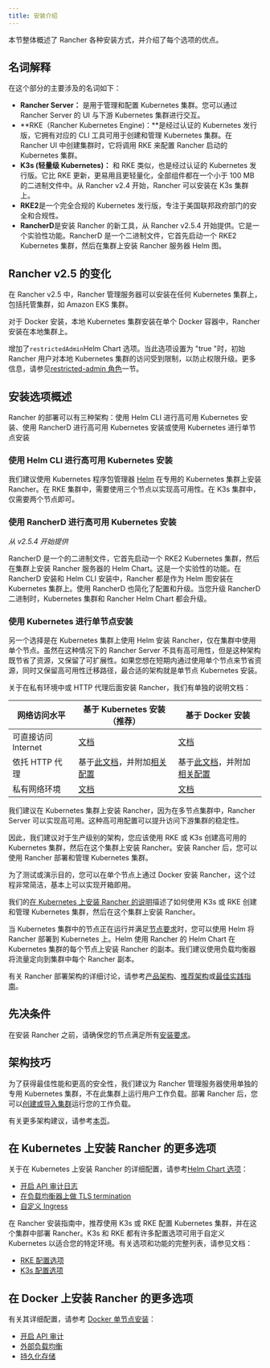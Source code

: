 ```yaml
---
title: 安装介绍
---
```


本节整体概述了 Rancher 各种安装方式，并介绍了每个选项的优点。

## 名词解释

在这个部分的主要涉及的名词如下：

- **Rancher Server：** 是用于管理和配置 Kubernetes 集群。您可以通过 Rancher Server 的 UI 与下游 Kubernetes 集群进行交互。
- **RKE（Rancher Kubernetes Engine)：**是经过认证的 Kubernetes 发行版，它拥有对应的 CLI 工具可用于创建和管理 Kubernetes 集群。在 Rancher UI 中创建集群时，它将调用 RKE 来配置 Rancher 启动的 Kubernetes 集群。
- **K3s (轻量级 Kubernetes)：** 和 RKE 类似，也是经过认证的 Kubernetes 发行版。它比 RKE 更新，更易用且更轻量化，全部组件都在一个小于 100 MB 的二进制文件中。从 Rancher v2.4 开始，Rancher 可以安装在 K3s 集群上。
- **RKE2**是一个完全合规的 Kubernetes 发行版，专注于美国联邦政府部门的安全和合规性。
- **RancherD**是安装 Rancher 的新工具，从 Rancher v2.5.4 开始提供。它是一个实验性功能。RancherD 是一个二进制文件，它首先启动一个 RKE2 Kubernetes 集群，然后在集群上安装 Rancher 服务器 Helm 图。

## Rancher v2.5 的变化

在 Rancher v2.5 中，Rancher 管理服务器可以安装在任何 Kubernetes 集群上，包括托管集群，如 Amazon EKS 集群。

对于 Docker 安装，本地 Kubernetes 集群安装在单个 Docker 容器中，Rancher 安装在本地集群上。

增加了`restrictedAdmin`Helm Chart 选项。当此选项设置为 "true "时，初始 Rancher 用户对本地 Kubernetes 集群的访问受到限制，以防止权限升级。更多信息，请参见[restricted-admin 角色](/docs/rancher2.5/admin-settings/rbac/global-permissions/_index)一节。

## 安装选项概述

Rancher 的部署可以有三种架构：使用 Helm CLI 进行高可用 Kubernetes 安装、使用 RancherD 进行高可用 Kubernetes 安装或使用 Kubernetes 进行单节点安装

### 使用 Helm CLI 进行高可用 Kubernetes 安装

我们建议使用 Kubernetes 程序包管理器 [Helm](/docs/rancher2.5/overview/concepts/_index) 在专用的 Kubernetes 集群上安装 Rancher。在 RKE 集群中，需要使用三个节点以实现高可用性。在 K3s 集群中，仅需要两个节点即可。

### 使用 RancherD 进行高可用 Kubernetes 安装

_从 v2.5.4 开始提供_

RancherD 是一个的二进制文件，它首先启动一个 RKE2 Kubernetes 集群，然后在集群上安装 Rancher 服务器的 Helm Chart。这是一个实验性的功能。在 RancherD 安装和 Helm CLI 安装中，Rancher 都是作为 Helm 图安装在 Kubernetes 集群上。使用 RancherD 也简化了配置和升级。当您升级 RancherD 二进制时，Kubernetes 集群和 Rancher Helm Chart 都会升级。

### 使用 Kubernetes 进行单节点安装

另一个选择是在 Kubernetes 集群上使用 Helm 安装 Rancher，仅在集群中使用单个节点。虽然在这种情况下的 Rancher Server 不具有高可用性，但是这种架构既节省了资源，又保留了可扩展性。如果您想在短期内通过使用单个节点来节省资源，同时又保留高可用性迁移路径，最合适的架构就是单节点 Kubernetes 安装。

关于在私有环境中或 HTTP 代理后面安装 Rancher，我们有单独的说明文档：

| 网络访问水平        | 基于 Kubernetes 安装（推荐）                                                                                                                                      | 基于 Docker 安装                                                                                                                                                                                                     |
| ------------------- | ----------------------------------------------------------------------------------------------------------------------------------------------------------------- | -------------------------------------------------------------------------------------------------------------------------------------------------------------------------------------------------------------------- |
| 可直接访问 Internet | [文档](/docs/rancher2.5/installation_new/install-rancher-on-k8s/_index)                                                                                           | [文档](/docs/rancher2.5/installation_new/other-installation-methods/single-node-docker/_index)                                                                                                                       |
| 依托 HTTP 代理      | 基于[此文档](/docs/rancher2.5/installation_new/install-rancher-on-k8s/_index)，并附加[相关配置](/docs/rancher2.5/installation_new/resources/chart-options/_index) | 基于[此文档](/docs/rancher2.5/installation_new/other-installation-methods/single-node-docker/_index)，并附加[相关配置](/docs/rancher2.5/installation_new/other-installation-methods/single-node-docker/proxy/_index) |
| 私有网络环境        | [文档](/docs/rancher2.5/installation_new/other-installation-methods/air-gap/_index)                                                                               | [文档](/docs/rancher2.5/installation_new/other-installation-methods/air-gap/_index)                                                                                                                                  |

我们建议在 Kubernetes 集群上安装 Rancher，因为在多节点集群中，Rancher Server 可以实现高可用。这种高可用配置可以提升访问下游集群的稳定性。

因此，我们建议对于生产级别的架构，您应该使用 RKE 或 K3s 创建高可用的 Kubernetes 集群，然后在这个集群上安装 Rancher。安装 Rancher 后，您可以使用 Rancher 部署和管理 Kubernetes 集群。

为了测试或演示目的，您可以在单个节点上通过 Docker 安装 Rancher，这个过程非常简洁，基本上可以实现开箱即用。

我们的[在 Kubernetes 上安装 Rancher 的说明](/docs/rancher2.5/installation_new/install-rancher-on-k8s/_index)描述了如何使用 K3s 或 RKE 创建和管理 Kubernetes 集群，然后在这个集群上安装 Rancher。

当 Kubernetes 集群中的节点正在运行并满足[节点要求](/docs/rancher2.5/installation_new/requirements/_index)时，您可以使用 Helm 将 Rancher 部署到 Kubernetes 上。Helm 使用 Rancher 的 Helm Chart 在 Kubernetes 集群的每个节点上安装 Rancher 的副本。我们建议使用负载均衡器将流量定向到集群中每个 Rancher 副本。

有关 Rancher 部署架构的详细讨论，请参考[产品架构](/docs/rancher2.5/overview/architecture/_index)、[推荐架构](/docs/rancher2.5/overview/architecture-recommendations/_index)或[最佳实践指南](/docs/rancher2.5/best-practices/2.0-2.4/deployment-types/_index)。

## 先决条件

在安装 Rancher 之前，请确保您的节点满足所有[安装要求](/docs/rancher2.5/installation_new/requirements/_index)。

## 架构技巧

为了获得最佳性能和更高的安全性，我们建议为 Rancher 管理服务器使用单独的专用 Kubernetes 集群，不在此集群上运行用户工作负载。部署 Rancher 后，您可以[创建或导入集群](/docs/rancher2.5/cluster-provisioning/_index)运行您的工作负载。

有关更多架构建议，请参考[本页](/docs/rancher2.5/overview/architecture-recommendations/_index)。

## 在 Kubernetes 上安装 Rancher 的更多选项

关于在 Kubernetes 上安装 Rancher 的详细配置，请参考[Helm Chart 选项](/docs/rancher2.5/installation_new/resources/chart-options/_index)：

- [开启 API 审计日志](/docs/rancher2.5/installation_new/resources/chart-options/_index)
- [在负载均衡器上做 TLS termination](/docs/rancher2.5/installation_new/resources/chart-options/_index)
- [自定义 Ingress](/docs/rancher2.5/installation_new/resources/chart-options/_index)

在 Rancher 安装指南中，推荐使用 K3s 或 RKE 配置 Kubernetes 集群，并在这个集群中部署 Rancher。K3s 和 RKE 都有许多配置选项可用于自定义 Kubernetes 以适合您的特定环境。有关选项和功能的完整列表，请参见文档：

- [RKE 配置选项](/docs/rke/config-options/_index)
- [K3s 配置选项](/docs/k3s/installation/install-options/_index)

## 在 Docker 上安装 Rancher 的更多选项

有关其详细配置，请参考 [Docker 单节点安装](/docs/rancher2.5/installation_new/other-installation-methods/single-node-docker/_index)：

- [开启 API 审计](/docs/rancher2.5/installation_new/other-installation-methods/single-node-docker/_index)
- [外部负载均衡](/docs/rancher2.5/installation_new/resources/advanced/single-node-install-external-lb/_index)
- [持久化存储](/docs/rancher2.5/installation_new/other-installation-methods/single-node-docker/_index)
